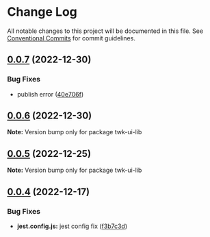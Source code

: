 # Change Log

All notable changes to this project will be documented in this file.
See [Conventional Commits](https://conventionalcommits.org) for commit guidelines.

## [0.0.7](https://github.com/twk-online-shopping-platform/twk-ui-library/compare/v0.0.1...v0.0.7) (2022-12-30)

### Bug Fixes

- publish error ([40e706f](https://github.com/twk-online-shopping-platform/twk-ui-library/commit/40e706f1f51913620c432f5c1a0bc2351cabb4a9))

## [0.0.6](https://github.com/twk-online-shopping-platform/twk-ui-library/compare/v0.0.1...v0.0.6) (2022-12-30)

**Note:** Version bump only for package twk-ui-lib

## [0.0.5](https://github.com/twk-online-shopping-platform/twk-ui-library/compare/v0.0.1...v0.0.5) (2022-12-25)

**Note:** Version bump only for package twk-ui-lib

## [0.0.4](https://github.com/twk-online-shopping-platform/twk-ui-library/compare/v0.0.3...v0.0.4) (2022-12-17)

### Bug Fixes

- **jest.config.js:** jest config fix ([f3b7c3d](https://github.com/twk-online-shopping-platform/twk-ui-library/commit/f3b7c3dfcffcf9530083ac4ec18237b6b04ae7c3))
